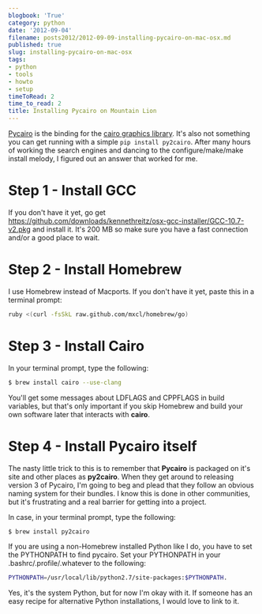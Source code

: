 ```yaml
---
blogbook: 'True'
category: python
date: '2012-09-04'
filename: posts2012/2012-09-09-installing-pycairo-on-mac-osx.md
published: true
slug: installing-pycairo-on-mac-osx
tags:
- python
- tools
- howto
- setup
timeToRead: 2
time_to_read: 2
title: Installing Pycairo on Mountain Lion
---
```


[Pycairo](http://cairographics.org/pycairo/) is the binding for the
[cairo graphics library](http://cairographics.org/). It's also not
something you can get running with a simple `pip install py2cairo`.
After many hours of working the search engines and dancing to the
configure/make/make install melody, I figured out an answer that worked
for me.

Step 1 - Install GCC
====================

If you don't have it yet, go get
<https://github.com/downloads/kennethreitz/osx-gcc-installer/GCC-10.7-v2.pkg>
and install it. It's 200 MB so make sure you have a fast connection
and/or a good place to wait.

Step 2 - Install Homebrew
=========================

I use Homebrew instead of Macports. If you don't have it yet, paste
this in a terminal prompt:

``` bash
ruby <(curl -fsSkL raw.github.com/mxcl/homebrew/go)
```

Step 3 - Install Cairo
======================

In your terminal prompt, type the following:

``` bash
$ brew install cairo --use-clang
```

You'll get some messages about LDFLAGS and CPPFLAGS in build variables,
but that's only important if you skip Homebrew and build your own
software later that interacts with **cairo**.

Step 4 - Install Pycairo itself
===============================

The nasty little trick to this is to remember that **Pycairo** is
packaged on it's site and other places as **py2cairo**. When they get
around to releasing version 3 of Pycairo, I'm going to beg and plead
that they follow an obvious naming system for their bundles. I know this
is done in other communities, but it's frustrating and a real barrier
for getting into a project.

In case, in your terminal prompt, type the following:

``` bash
$ brew install py2cairo
```

If you are using a non-Homebrew installed Python like I do, you have to
set the PYTHONPATH to find pycairo. Set your PYTHONPATH in your
.bashrc/.profile/.whatever to the following:

``` bash
PYTHONPATH=/usr/local/lib/python2.7/site-packages:$PYTHONPATH.
```

Yes, it's the system Python, but for now I'm okay with it. If someone
has an easy recipe for alternative Python installations, I would love to
link to it.
